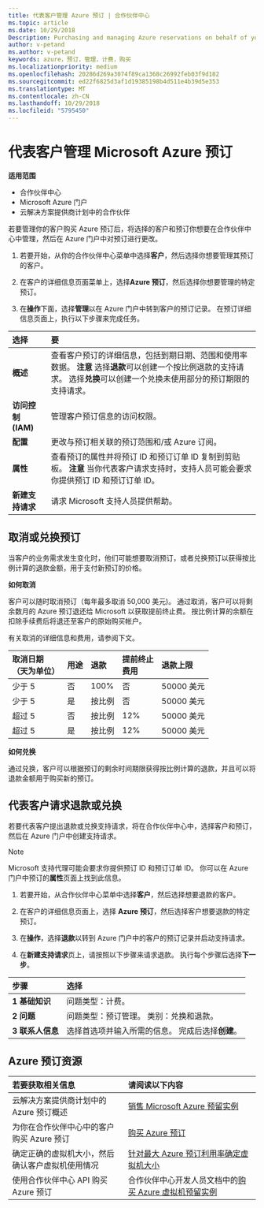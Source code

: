 ```yaml
---
title: 代表客户管理 Azure 预订 | 合作伙伴中心
ms.topic: article
ms.date: 10/29/2018
Description: Purchasing and managing Azure reservations on behalf of your customers.
author: v-petand
ms.author: v-petand
keywords: azure，预订，管理，计费，购买
ms.localizationpriority: medium
ms.openlocfilehash: 20286d269a3074f89ca1368c26992feb03f9d182
ms.sourcegitcommit: ed22f6825d3af1d19385198b4d511e4b39d5e353
ms.translationtype: MT
ms.contentlocale: zh-CN
ms.lasthandoff: 10/29/2018
ms.locfileid: "5795450"
---
```

# <a name="manage-microsoft-azure-reservations-on-behalf-of-your-customers"></a>代表客户管理 Microsoft Azure 预订

**适用范围**

-  合作伙伴中心
-  Microsoft Azure 门户
-  云解决方案提供商计划中的合作伙伴

若要管理你的客户购买 Azure 预订后，将选择的客户和预订你想要在合作伙伴中心中管理，然后在 Azure 门户中对预订进行更改。 

1. 若要开始，从你的合作伙伴中心菜单中选择**客户**，然后选择你想要管理其预订的客户。 

2. 在客户的详细信息页面菜单上，选择**Azure 预订**，然后选择你想要管理的特定预订。  

3. 在**操作**下面，选择**管理**以在 Azure 门户中转到客户的预订记录。 在预订详细信息页面上，执行以下步骤来完成任务。  

| **选择**   | **要**    |
|:-----------------------------|:-----------------|
| **概述**   | 查看客户预订的详细信息，包括到期日期、范围和使用率数据。 **注意** 选择**退款**可以创建一个按比例退款的支持请求。 选择**兑换**可以创建一个兑换未使用部分的预订期限的支持请求。  
| **访问控制 (IAM)**   | 管理客户预订信息的访问权限。|
| **配置**   | 更改与预订相关联的预订范围和/或 Azure 订阅。    |
| **属性**   | 查看预订的属性并将预订 ID 和预订订单 ID 复制到剪贴板。 **注意** 当你代表客户请求支持时，支持人员可能会要求你提供预订 ID 和预订订单 ID。    |
| **新建支持请求**    | 请求 Microsoft 支持人员提供帮助。   |
 
## <a name="cancel-or-exchange-a-reservation"></a>取消或兑换预订 
当客户的业务需求发生变化时，他们可能想要取消预订，或者兑换预订以获得按比例计算的退款金额，用于支付新预订的价格。 

**如何取消**

客户可以随时取消预订（每年最多取消 50,000 美元)。 通过取消，客户可以将剩余数月的 Azure 预订退还给 Microsoft 以获取提前终止费。 按比例计算的余额在扣除手续费后将退还至客户的原始购买帐户。 

有关取消的详细信息和费用，请参阅下文。

|**取消日期**<br> （天为单位）   |**用途**    |**退款**  |**提前终止**<br> 费用    |**退款上限** | 
|:----------------------------------|:------------|:-----------|:--------------------------------|:--------------|
|少于 5                       | 否          | 100%       | 否                              | 50000 美元   |
|少于 5                       | 是         | 按比例  | 否                              | 50000 美元   |
|超过 5                        | 否          | 按比例  | 12%                             | 50000 美元   |
|超过 5                        | 是         | 按比例  | 12%                             | 50000 美元   |


**如何兑换** 

通过兑换，客户可以根据预订的剩余时间期限获得按比例计算的退款，并且可以将退款金额用于购买新的预订。   

## <a name="request-a-refund-or-exchange-on-behalf-of-a-customer"></a>代表客户请求退款或兑换 

若要代表客户提出退款或兑换支持请求，将在合作伙伴中心中，选择客户和预订，然后在 Azure 门户中创建支持请求。 

>[!NOTE]
>Microsoft 支持代理可能会要求你提供预订 ID 和预订订单 ID。 你可以在 Azure 门户中预订的**属性**页面上找到此信息。 

1. 若要开始，从合作伙伴中心菜单中选择**客户**，然后选择想要退款的客户。 

2. 在客户的详细信息页面上，选择 **Azure 预订**，然后选择客户想要退款的特定预订。  

3. 在**操作**，选择**退款**以转到 Azure 门户中的客户的预订记录并启动支持请求。  

4. 在**新建支持请求**页上，请按照以下步骤来请求退款。 执行每个步骤后选择**下一步**。 

|**步骤**   |**选择**    |
|:-----------------------------|:-----------------|
|**1 基础知识**   |问题类型：计费。  |
|**2 问题**   |问题类型：预订管理。 类别：兑换和退款。 |
|**3 联系人信息**   |选择首选项并输入所需的信息。 完成后选择**创建**。   |

## <a name="azure-reservations-resources"></a>Azure 预订资源
|**若要获取相关信息**   |**请阅读以下内容**    |
|:-----------------------------|:-----------------|
|云解决方案提供商计划中的 Azure 预订概述  | [销售 Microsoft Azure 预留实例](azure-reservations.md) |
|为你在合作伙伴中心中的客户购买 Azure 预订   |[购买 Azure 预订](azure-reservations-buying.md) |
|确定正确的虚拟机大小，然后确认客户虚拟机使用情况   |[针对最大 Azure 预订利用率确定虚拟机大小](azure-usage.md)   |
|使用合作伙伴中心 API 购买 Azure 预订 | 合作伙伴中心开发人员文档中的[购买 Azure 虚拟机预留实例](https://docs.microsoft.com/partner-center/develop/purchase-azure-reservations)

